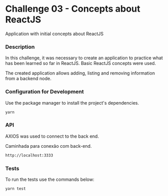 # Challenge 03 - Concepts about ReactJS

Application with initial concepts about ReactJS

### Description

In this challenge, it was necessary to create an application to practice what has been learned so far in ReactJS. Basic ReactJS concepts were used.

The created application allows adding, listing and removing information from a backend node.

 ### Configuration for Development

Use the package manager to install the project's dependencies.
```sh
yarn
```
### API

AXIOS was used to connect to the back end.

Caminhada para conexão com back-end.
```sh
http://localhost:3333
```

### Tests

To run the tests use the commands below:
```sh
yarn test
```
